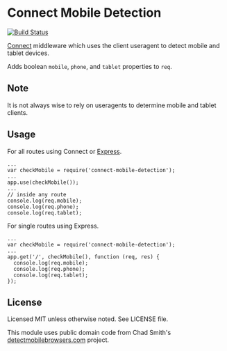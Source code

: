 # Connect Mobile Detection

[![Build Status](https://secure.travis-ci.org/sprice/connect-mobile-detection.png)](http://travis-ci.org/sprice/connect-mobile-detection)

[Connect](http://www.senchalabs.org/connect/) middleware which uses the client useragent to detect mobile and tablet devices.

Adds boolean `mobile`, `phone`, and `tablet` properties to `req`.

## Note

It is not always wise to rely on useragents to determine mobile and tablet clients.

## Usage

For all routes using Connect or [Express](http://expressjs.com/).

    ...
    var checkMobile = require('connect-mobile-detection');
    ...
    app.use(checkMobile());
    ...
    // inside any route
    console.log(req.mobile);
    console.log(req.phone);
    console.log(req.tablet);

For single routes using Express.

    ...
    var checkMobile = require('connect-mobile-detection');
    ...
    app.get('/', checkMobile(), function (req, res) {
      console.log(req.mobile);
      console.log(req.phone);
      console.log(req.tablet);
    });

## License

Licensed MIT unless otherwise noted. See LICENSE file.

This module uses public domain code from Chad Smith's [detectmobilebrowsers.com](http://detectmobilebrowsers.com/) project.
